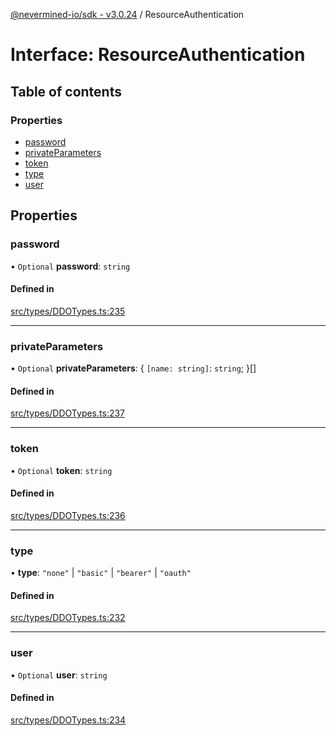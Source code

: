 [@nevermined-io/sdk - v3.0.24](../code-reference.md) / ResourceAuthentication

# Interface: ResourceAuthentication

## Table of contents

### Properties

- [password](ResourceAuthentication.md#password)
- [privateParameters](ResourceAuthentication.md#privateparameters)
- [token](ResourceAuthentication.md#token)
- [type](ResourceAuthentication.md#type)
- [user](ResourceAuthentication.md#user)

## Properties

### password

• `Optional` **password**: `string`

#### Defined in

[src/types/DDOTypes.ts:235](https://github.com/nevermined-io/sdk-js/blob/60ae62388d846371ef4803130637a6d86441718c/src/types/DDOTypes.ts#L235)

---

### privateParameters

• `Optional` **privateParameters**: \{ `[name: string]`: `string`; }[]

#### Defined in

[src/types/DDOTypes.ts:237](https://github.com/nevermined-io/sdk-js/blob/60ae62388d846371ef4803130637a6d86441718c/src/types/DDOTypes.ts#L237)

---

### token

• `Optional` **token**: `string`

#### Defined in

[src/types/DDOTypes.ts:236](https://github.com/nevermined-io/sdk-js/blob/60ae62388d846371ef4803130637a6d86441718c/src/types/DDOTypes.ts#L236)

---

### type

• **type**: `"none"` \| `"basic"` \| `"bearer"` \| `"oauth"`

#### Defined in

[src/types/DDOTypes.ts:232](https://github.com/nevermined-io/sdk-js/blob/60ae62388d846371ef4803130637a6d86441718c/src/types/DDOTypes.ts#L232)

---

### user

• `Optional` **user**: `string`

#### Defined in

[src/types/DDOTypes.ts:234](https://github.com/nevermined-io/sdk-js/blob/60ae62388d846371ef4803130637a6d86441718c/src/types/DDOTypes.ts#L234)
